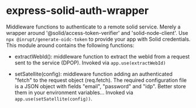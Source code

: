 ﻿# express-solid-auth-wrapper
Middleware functions to authenticate to a remote solid service. Merely a wrapper around '@solid/access-token-verifier' and 'solid-node-client'. Use `npx @inrupt/generate-oidc-token` to provide your app with Solid credentials. This module around contains the following functions:

- extractWebId():
middleware function to extract the webId from a request sent to the service (DPOP). Invoked via `app.use(extractWebId)`

- setSatellite(config):
middleware function adding an authenticated "fetch" to the request object (req.fetch). The required configuration file is a JSON object with fields "email", "password" and "idp". Better store them in your environment variables... Invoked via `app.use(setSatellite(config))`.

